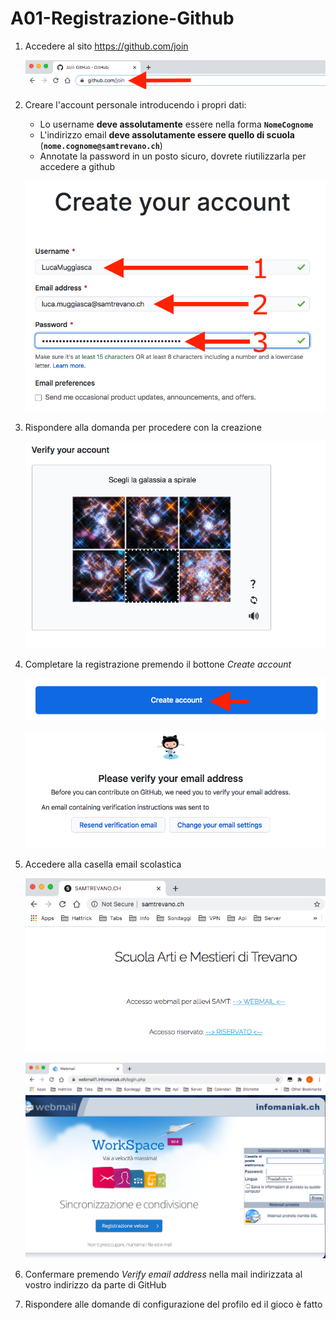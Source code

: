 # A01-Registrazione-Github

1. Accedere al sito https://github.com/join

	![](img/img1.png)

2. Creare l'account personale introducendo i propri dati:
	
	- Lo username **deve assolutamente** essere nella forma **```NomeCognome```**
	- L'indirizzo email **deve assolutamente essere quello di scuola** (**```nome.cognome@samtrevano.ch```**)
	- Annotate la password in un posto sicuro, dovrete riutilizzarla per accedere a github

	![](img/img2.png)

3. Rispondere alla domanda per procedere con la creazione

	![](img/img3.png)

4. Completare la registrazione premendo il bottone *Create account*

	![](img/img4.png)

	![](img/img5.png)

5. Accedere alla casella email scolastica

	![](img/img6.png)

	![](img/img7.png)
	
6. Confermare premendo *Verify email address* nella mail indirizzata al vostro indirizzo da parte di GitHub

7. Rispondere alle domande di configurazione del profilo ed il gioco è fatto
